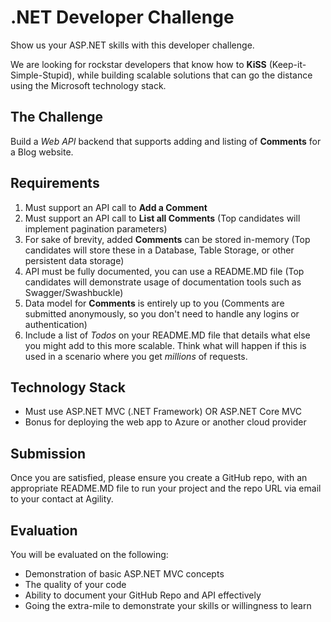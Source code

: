 # .NET Developer Challenge
Show us your ASP.NET skills with this developer challenge. 

We are looking for rockstar developers that know how to **KiSS** (Keep-it-Simple-Stupid), while building scalable solutions that can go the distance using the Microsoft technology stack.

## The Challenge
Build a *Web API* backend that supports adding and listing of **Comments** for a Blog website.


## Requirements
1. Must support an API call to **Add a Comment**
2. Must support an API call to **List all Comments** (Top candidates will implement pagination parameters)
3. For sake of brevity, added **Comments** can be stored in-memory (Top candidates will store these in a Database, Table Storage, or other persistent data storage)
4. API must be fully documented, you can use a README.MD file (Top candidates will demonstrate usage of documentation tools such as Swagger/Swashbuckle)
5. Data model for **Comments** is entirely up to you (Comments are submitted anonymously, so you don't need to handle any logins or authentication)
6. Include a list of *Todos* on your README.MD file that details what else you might add to this more scalable. Think what will happen if this is used in a scenario where you get *millions* of requests.

## Technology Stack
- Must use ASP.NET MVC (.NET Framework) OR ASP.NET Core MVC 
- Bonus for deploying the web app to Azure or another cloud provider
 
## Submission
Once you are satisfied, please ensure you create a GitHub repo, with an appropriate README.MD file to run your project and the repo URL via email to your contact at Agility.

## Evaluation
You will be evaluated on the following:
- Demonstration of basic ASP.NET MVC concepts
- The quality of your code
- Ability to document your GitHub Repo and API effectively
- Going the extra-mile to demonstrate your skills or willingness to learn


